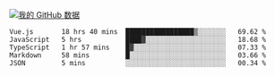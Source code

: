 [![我的 GitHub 数据](https://github-readme-stats.vercel.app/api?username=unbrain&?theme=dark)]()

<!--START_SECTION:waka-->
```text
Vue.js       18 hrs 40 mins  █████████████████▒░░░░░░░   69.62 % 
JavaScript   5 hrs           ████▓░░░░░░░░░░░░░░░░░░░░   18.68 % 
TypeScript   1 hr 57 mins    █▓░░░░░░░░░░░░░░░░░░░░░░░   07.33 % 
Markdown     58 mins         █░░░░░░░░░░░░░░░░░░░░░░░░   03.66 % 
JSON         5 mins          ░░░░░░░░░░░░░░░░░░░░░░░░░   00.34 % 
```
<!--END_SECTION:waka-->
